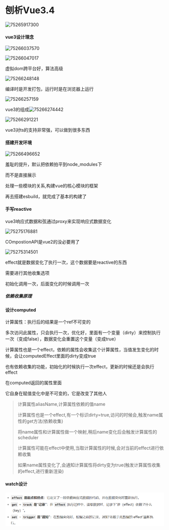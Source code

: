 #  刨析Vue3.4

![75265917300](C:\Users\zxh\AppData\Local\Temp\1752659173005.png)

####  vue3设计理念

![75266037570](C:\Users\zxh\AppData\Local\Temp\1752660375702.png)

![75266047017](C:\Users\zxh\AppData\Local\Temp\1752660470171.png)

虚拟dom跨平台好，算法高级

![75266248148](C:\Users\zxh\AppData\Local\Temp\1752662481483.png)

编译时是开发打包，运行时是在浏览器上运行

![75266257159](C:\Users\zxh\AppData\Local\Temp\1752662571592.png)

  vue3的组成![75266274442](C:\Users\zxh\AppData\Local\Temp\1752662744422.png)

![75266291221](C:\Users\zxh\AppData\Local\Temp\1752662912211.png)

vue3对ts的支持非常强，可以做到很多东西







####  搭建开发环境

![75266496652](C:\Users\zxh\Desktop\前端\Vue\刨析Vue3.4.assets\1752664966527.png)

羞耻的提升，默认把依赖拍平到node_modules下

而不是直接展示

 处理一些模块的关系,构建vue的核心模块的框架

再去搭建esbuild，就完成了基本的构建了





####  手写reactive

vue3响应式数据和弦通过proxy来实现响应式数据变化

![75275176881](C:\Users\zxh\Desktop\前端\Vue\刨析Vue3.4.assets\1752751768815.png)

COmpostionAPI是vue2的没必要用了

![75275314501](C:\Users\zxh\Desktop\前端\Vue\刨析Vue3.4.assets\1752753145017.png)

effect就是数据变化了执行一次，这个数据要是reactive的东西

需要进行其他收集选项

初始化调用一次，后面变化的时候调用一次



#####  依赖收集原理

 



####  设计computed

计算属性：执行后的结果是一个ref不可变的

多次访问此属性，只会执行一次，优化好，里面有一个变量（dirty）来控制执行一次（变成false），数据变化会重置这个变量（变成true）

计算属性也是一个effect，依赖的属性会收集这个计算属性，当值发生变化的时候，会让computedEffect里面的dirty变成true

也有依赖收集的功能，初始化的时候执行一次effect，更新的时候还是会执行effect

在computed返回的属性里面

它自身在赋值变化中是不可变的，它是改变了其他人



> 计算属性aliasName,计算属性依赖的值name
>
> 计算属性也是一个effect,有一个标识dirty=true,访问的时候会,触发name属性的get方法(依赖收集)
>
> 将name属性和计算属性做一个映射,稍后name变化后会触发计算属性的scheduler
>
> 计算属性可能在effect中使用,当取计算属性的时候,会对当前的effect进行依赖收集
>
> 如果name属性变化了,会通知计算属性将dirty变为true(触发计算属性收集的effect,进行重新渲染)
>
> 



####  watch设计

![alt text](image.png)